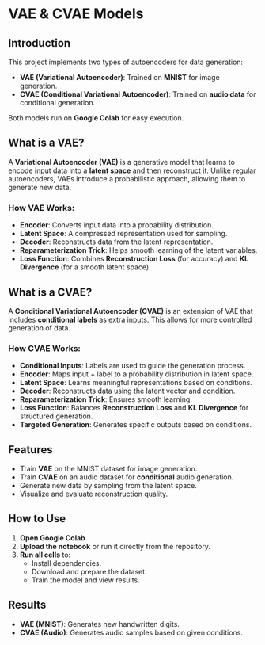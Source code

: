 # VAE & CVAE Models

## Introduction

This project implements two types of autoencoders for data generation:
- **VAE (Variational Autoencoder)**: Trained on **MNIST** for image generation.
- **CVAE (Conditional Variational Autoencoder)**: Trained on **audio data** for conditional generation.

Both models run on **Google Colab** for easy execution.

## What is a VAE?
A **Variational Autoencoder (VAE)** is a generative model that learns to encode input data into a **latent space** and then reconstruct it. Unlike regular autoencoders, VAEs introduce a probabilistic approach, allowing them to generate new data.

### How VAE Works:
- **Encoder**: Converts input data into a probability distribution.
- **Latent Space**: A compressed representation used for sampling.
- **Decoder**: Reconstructs data from the latent representation.
- **Reparameterization Trick**: Helps smooth learning of the latent variables.
- **Loss Function**: Combines **Reconstruction Loss** (for accuracy) and **KL Divergence** (for a smooth latent space).

## What is a CVAE?
A **Conditional Variational Autoencoder (CVAE)** is an extension of VAE that includes **conditional labels** as extra inputs. This allows for more controlled generation of data.

### How CVAE Works:
- **Conditional Inputs**: Labels are used to guide the generation process.
- **Encoder**: Maps input + label to a probability distribution in latent space.
- **Latent Space**: Learns meaningful representations based on conditions.
- **Decoder**: Reconstructs data using the latent vector and condition.
- **Reparameterization Trick**: Ensures smooth learning.
- **Loss Function**: Balances **Reconstruction Loss** and **KL Divergence** for structured generation.
- **Targeted Generation**: Generates specific outputs based on conditions.

## Features
- Train **VAE** on the MNIST dataset for image generation.
- Train **CVAE** on an audio dataset for **conditional** audio generation.
- Generate new data by sampling from the latent space.
- Visualize and evaluate reconstruction quality.

## How to Use
1. **Open Google Colab**
2. **Upload the notebook** or run it directly from the repository.
3. **Run all cells** to:
   - Install dependencies.
   - Download and prepare the dataset.
   - Train the model and view results.

## Results
- **VAE (MNIST)**: Generates new handwritten digits.
- **CVAE (Audio)**: Generates audio samples based on given conditions.

